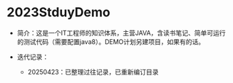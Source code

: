 # 2023StduyDemo
- 简介：这是一个IT工程师的知识体系，主营JAVA，含读书笔记、简单可运行的测试代码（需要配置java8）。DEMO计划另建项目，如果有的话。

- 迭代记录：
  - 20250423：已整理过往记录，已重新编订目录